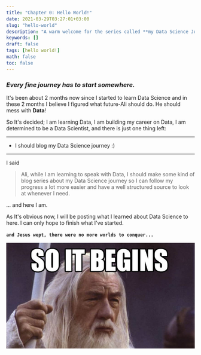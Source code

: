 ```yaml
---
title: "Chapter 0: Hello World!"
date: 2021-03-29T03:27:01+03:00
slug: "hello-world"
description: "A warm welcome for the series called **my Data Science Journey**"
keywords: []
draft: false
tags: [hello world!]
math: false
toc: false
---
```


### ***Every fine journey has to start somewhere.*** 
<!--more-->
It's been about 2 months now since I started to learn Data Science and in these 2 months I believe I figured what future-Ali should do. He should mess with **Data**!

So It's decided; I am learning Data, I am building my career on Data, I am determined to be a Data Scientist, and there is just one thing left:

---
* I should blog my Data Science journey :)
---

I said
 
> Ali, while I am learning to speak with Data, I should make some kind of blog series about my Data Science journey so I can follow my progress a lot more easier and have a well structured source to look at whenever I need.

... and here I am.

As It's obvious now, I will be posting what I learned about Data Science to here. 
I can only hope to finish what I've started.

**`and Jesus wept, there were no more worlds to conquer...`**

![let's start](/blog/soitbegins.jpg)

